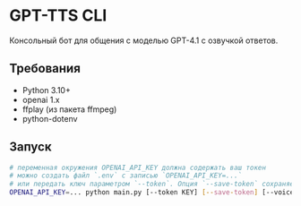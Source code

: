 # GPT-TTS CLI

Консольный бот для общения с моделью GPT-4.1 с озвучкой ответов.

## Требования
- Python 3.10+
- openai 1.x
- ffplay (из пакета ffmpeg)
- python-dotenv

## Запуск
```bash
# переменная окружения OPENAI_API_KEY должна содержать ваш токен
# можно создать файл `.env` с записью `OPENAI_API_KEY=...`
# или передать ключ параметром `--token`. Опция `--save-token` сохраняет его в `.env`
OPENAI_API_KEY=... python main.py [--token KEY] [--save-token] [--voice alloy] [--debug]
```
